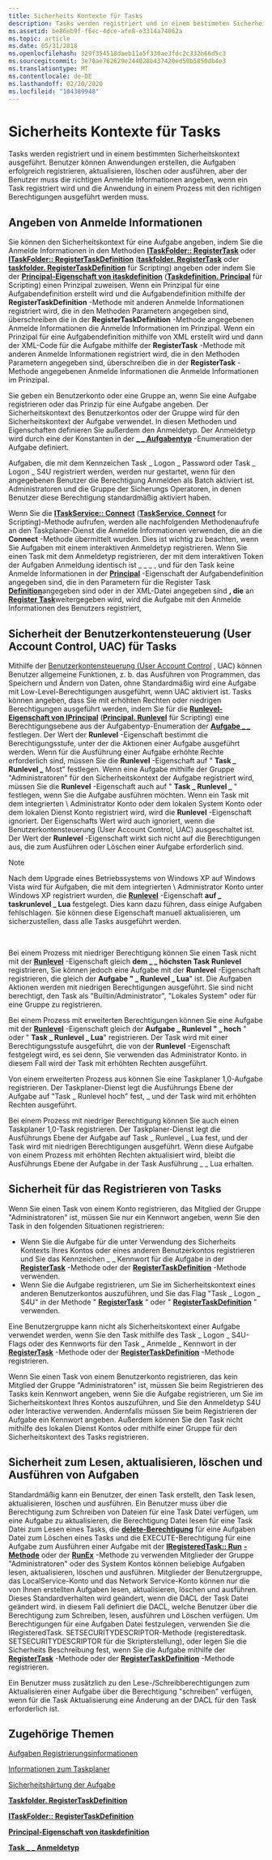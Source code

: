 ```yaml
---
title: Sicherheits Kontexte für Tasks
description: Tasks werden registriert und in einem bestimmten Sicherheitskontext ausgeführt.
ms.assetid: be86eb9f-f6ec-4dce-afe8-e3314a74062a
ms.topic: article
ms.date: 05/31/2018
ms.openlocfilehash: 329f354518daeb11a5f330ae3fdc2c332b66d5c3
ms.sourcegitcommit: 3e70ae762629e244028b437420ed50b5850db4e3
ms.translationtype: MT
ms.contentlocale: de-DE
ms.lasthandoff: 02/20/2020
ms.locfileid: "104389948"
---
```

# <a name="security-contexts-for-tasks"></a>Sicherheits Kontexte für Tasks

Tasks werden registriert und in einem bestimmten Sicherheitskontext ausgeführt. Benutzer können Anwendungen erstellen, die Aufgaben erfolgreich registrieren, aktualisieren, löschen oder ausführen, aber der Benutzer muss die richtigen Anmelde Informationen angeben, wenn ein Task registriert wird und die Anwendung in einem Prozess mit den richtigen Berechtigungen ausgeführt werden muss.

## <a name="specifying-credentials"></a>Angeben von Anmelde Informationen

Sie können den Sicherheitskontext für eine Aufgabe angeben, indem Sie die Anmelde Informationen in den Methoden [**ITaskFolder:: RegisterTask**](/windows/desktop/api/taskschd/nf-taskschd-itaskfolder-registertask) oder [**ITaskFolder:: RegisterTaskDefinition**](/windows/desktop/api/taskschd/nf-taskschd-itaskfolder-registertaskdefinition) ([**taskfolder. RegisterTask**](taskfolder-registertask.md) oder [**taskfolder. RegisterTaskDefinition**](taskfolder-registertaskdefinition.md) für Scripting) angeben oder indem Sie der [**Principal-Eigenschaft von itaskdefinition**](/windows/desktop/api/taskschd/nf-taskschd-itaskdefinition-get_principal) ([**Taskdefinition. Principal**](taskdefinition-principal.md) für Scripting) einen Prinzipal zuweisen. Wenn ein Prinzipal für eine Aufgabendefinition erstellt wird und die Aufgabendefinition mithilfe der **RegisterTaskDefinition** -Methode mit anderen Anmelde Informationen registriert wird, die in den Methoden Parametern angegeben sind, überschreiben die in der **RegisterTaskDefinition** -Methode angegebenen Anmelde Informationen die Anmelde Informationen im Prinzipal. Wenn ein Prinzipal für eine Aufgabendefinition mithilfe von XML erstellt wird und dann der XML-Code für die Aufgabe mithilfe der **RegisterTask** -Methode mit anderen Anmelde Informationen registriert wird, die in den Methoden Parametern angegeben sind, überschreiben die in der **RegisterTask** -Methode angegebenen Anmelde Informationen die Anmelde Informationen im Prinzipal.

Sie geben ein Benutzerkonto oder eine Gruppe an, wenn Sie eine Aufgabe registrieren oder das Prinzip für eine Aufgabe angeben. Der Sicherheitskontext des Benutzerkontos oder der Gruppe wird für den Sicherheitskontext der Aufgabe verwendet. In diesen Methoden und Eigenschaften definieren Sie außerdem den Anmeldetyp. Der Anmeldetyp wird durch eine der Konstanten in der [**\_ \_ Aufgabentyp**](/windows/desktop/api/taskschd/ne-taskschd-task_logon_type) -Enumeration der Aufgabe definiert.

Aufgaben, die mit dem Kennzeichen Task \_ Logon \_ Password oder Task \_ Logon \_ S4U registriert werden, werden nur gestartet, wenn für den angegebenen Benutzer die Berechtigung Anmelden als Batch aktiviert ist. Administratoren und die Gruppe der Sicherungs Operatoren, in denen Benutzer diese Berechtigung standardmäßig aktiviert haben.

Wenn Sie die [**ITaskService:: Connect**](/windows/desktop/api/taskschd/nf-taskschd-itaskservice-connect) ([**TaskService. Connect**](taskservice-connect.md) for Scripting)-Methode aufrufen, werden alle nachfolgenden Methodenaufrufe an den Taskplaner-Dienst die Anmelde Informationen verwenden, die an die **Connect** -Methode übermittelt wurden. Dies ist wichtig zu beachten, wenn Sie Aufgaben mit einem interaktiven Anmeldetyp registrieren. Wenn Sie einen Task mit dem Anmeldetyp registrieren, der mit dem interaktiven Token der Aufgaben Anmeldung identisch ist \_ \_ \_ , und für den Task keine Anmelde Informationen in der [**Principal**](/windows/desktop/api/taskschd/nf-taskschd-itaskdefinition-get_principal) -Eigenschaft der Aufgabendefinition angegeben sind, die in den Parametern für die Register Task [**Definition**](/windows/desktop/api/taskschd/nf-taskschd-itaskfolder-registertaskdefinition)angegeben sind oder in der XML-Datei angegeben sind **, die** an [**Register Task**](/windows/desktop/api/taskschd/nf-taskschd-itaskfolder-registertask)weitergegeben wird, wird die Aufgabe mit den Anmelde Informationen des Benutzers registriert,

## <a name="user-account-control-uac-security-for-tasks"></a>Sicherheit der Benutzerkontensteuerung (User Account Control, UAC) für Tasks

Mithilfe der [Benutzerkontensteuerung (User Account Control](https://www.microsoft.com/technet/windowsvista/security/uac.mspx) , UAC) können Benutzer allgemeine Funktionen, z. b. das Ausführen von Programmen, das Speichern und Ändern von Daten, ohne Standardmäßig wird eine Aufgabe mit Low-Level-Berechtigungen ausgeführt, wenn UAC aktiviert ist. Tasks können angeben, dass Sie mit erhöhten Rechten oder niedrigen Berechtigungen ausgeführt werden, indem Sie für die [**Runlevel-Eigenschaft von IPrincipal**](/windows/desktop/api/taskschd/nf-taskschd-iprincipal-get_runlevel) ([**Principal. Runlevel**](principal-runlevel.md) für Scripting) eine Berechtigungsebene aus der Aufgabentyp-Enumeration der [**Aufgabe \_ \_**](/windows/win32/api/taskschd/ne-taskschd-task_runlevel_type) festlegen. Der Wert der **Runlevel** -Eigenschaft bestimmt die Berechtigungsstufe, unter der die Aktionen einer Aufgabe ausgeführt werden. Wenn für die Ausführung einer Aufgabe erhöhte Rechte erforderlich sind, müssen Sie die **Runlevel** -Eigenschaft auf " **Task \_ Runlevel \_** Most" festlegen. Wenn eine Aufgabe mithilfe der Gruppe "Administratoren" für den Sicherheitskontext der Aufgabe registriert wird, müssen Sie die **Runlevel** -Eigenschaft auch auf " **Task \_ Runlevel \_** " festlegen, wenn Sie die Aufgabe ausführen möchten. Wenn ein Task mit dem integrierten \\ Administrator Konto oder dem lokalen System Konto oder dem lokalen Dienst Konto registriert wird, wird die **Runlevel** -Eigenschaft ignoriert. Der Eigenschafts Wert wird auch ignoriert, wenn die Benutzerkontensteuerung (User Account Control, UAC) ausgeschaltet ist. Der Wert der **Runlevel** -Eigenschaft wirkt sich nicht auf die Berechtigungen aus, die zum Ausführen oder Löschen einer Aufgabe erforderlich sind.

> [!Note]  
> Nach dem Upgrade eines Betriebssystems von Windows XP auf Windows Vista wird für Aufgaben, die mit dem integrierten \\ Administrator Konto unter Windows XP registriert wurden, die [**Runlevel**](/windows/desktop/api/taskschd/nf-taskschd-iprincipal-get_runlevel) -Eigenschaft **auf \_ taskrunlevel \_ Lua** festgelegt. Dies kann dazu führen, dass einige Aufgaben fehlschlagen. Sie können diese Eigenschaft manuell aktualisieren, um sicherzustellen, dass alle Tasks ausgeführt werden.

 

Bei einem Prozess mit niedriger Berechtigung können Sie einen Task nicht mit der [**Runlevel**](/windows/desktop/api/taskschd/nf-taskschd-iprincipal-get_runlevel) -Eigenschaft gleich **dem \_ \_ höchsten Task Runlevel** registrieren, Sie können jedoch eine Aufgabe mit der **Runlevel** -Eigenschaft registrieren, die gleich der **Aufgabe " \_ Runlevel \_ Lua**" ist. Die Aufgaben Aktionen werden mit niedrigen Berechtigungen ausgeführt. Sie sind nicht berechtigt, den Task als "Builtin/Administrator", "Lokales System" oder für eine Gruppe zu registrieren.

Bei einem Prozess mit erweiterten Berechtigungen können Sie eine Aufgabe mit der [**Runlevel**](/windows/desktop/api/taskschd/nf-taskschd-iprincipal-get_runlevel) -Eigenschaft gleich der **Aufgabe \_ Runlevel " \_ hoch** " oder " **Task \_ Runlevel \_ Lua**" registrieren. Der Task wird mit einer Berechtigungsstufe ausgeführt, die von der **Runlevel** -Eigenschaft festgelegt wird, es sei denn, Sie verwenden das Administrator Konto. in diesem Fall wird der Task mit erhöhten Rechten ausgeführt.

Von einem erweiterten Prozess aus können Sie eine Taskplaner 1,0-Aufgabe registrieren. Der Taskplaner-Dienst legt die Ausführungs Ebene der Aufgabe auf "Task \_ Runlevel hoch" fest, \_ und der Task wird mit erhöhten Rechten ausgeführt.

Bei einem Prozess mit niedriger Berechtigung können Sie auch einen Taskplaner 1,0-Task registrieren. Der Taskplaner-Dienst legt die Ausführungs Ebene der Aufgabe auf Task \_ Runlevel \_ Lua fest, und der Task wird mit niedrigen Berechtigungen ausgeführt. Wenn diese Aufgabe von einem Prozess mit erhöhten Rechten aktualisiert wird, bleibt die Ausführungs Ebene der Aufgabe in der Task Ausführung \_ \_ Lua erhalten.

## <a name="security-for-registering-tasks"></a>Sicherheit für das Registrieren von Tasks

Wenn Sie einen Task von einem Konto registrieren, das Mitglied der Gruppe "Administratoren" ist, müssen Sie nur ein Kennwort angeben, wenn Sie den Task in den folgenden Situationen registrieren:

-   Wenn Sie die Aufgabe für die unter Verwendung des Sicherheits Kontexts Ihres Kontos oder eines anderen Benutzerkontos registrieren und Sie das Kennzeichen \_ \_ Kennwort für die Aufgabe in der [**RegisterTask**](/windows/desktop/api/taskschd/nf-taskschd-itaskfolder-registertask) -Methode oder der [**RegisterTaskDefinition**](/windows/desktop/api/taskschd/nf-taskschd-itaskfolder-registertaskdefinition) -Methode verwenden.
-   Wenn Sie die Aufgabe registrieren, um Sie im Sicherheitskontext eines anderen Benutzerkontos auszuführen, und Sie das Flag "Task \_ Logon \_ S4U" in der Methode " [**RegisterTask**](/windows/desktop/api/taskschd/nf-taskschd-itaskfolder-registertask) " oder " [**RegisterTaskDefinition**](/windows/desktop/api/taskschd/nf-taskschd-itaskfolder-registertaskdefinition) " verwenden.

Eine Benutzergruppe kann nicht als Sicherheitskontext einer Aufgabe verwendet werden, wenn Sie den Task mithilfe des Task \_ Logon \_ S4U-Flags oder des Kennworts für den Task \_ Anmelde \_ Kennwort in der [**RegisterTask**](/windows/desktop/api/taskschd/nf-taskschd-itaskfolder-registertask) -Methode oder der [**RegisterTaskDefinition**](/windows/desktop/api/taskschd/nf-taskschd-itaskfolder-registertaskdefinition) -Methode registrieren.

Wenn Sie einen Task von einem Benutzerkonto registrieren, das kein Mitglied der Gruppe "Administratoren" ist, müssen Sie beim Registrieren des Tasks kein Kennwort angeben, wenn Sie die Aufgabe registrieren, um Sie im Sicherheitskontext Ihres Kontos auszuführen, und Sie den Anmeldetyp S4U oder Interactive verwenden. Andernfalls müssen Sie beim Registrieren der Aufgabe ein Kennwort angeben. Außerdem können Sie den Task nicht mithilfe des lokalen Dienst Kontos oder mithilfe einer Gruppe für den Sicherheitskontext des Tasks registrieren.

## <a name="security-for-reading-updating-deleting-and-running-tasks"></a>Sicherheit zum Lesen, aktualisieren, löschen und Ausführen von Aufgaben

Standardmäßig kann ein Benutzer, der einen Task erstellt, den Task lesen, aktualisieren, löschen und ausführen. Ein Benutzer muss über die Berechtigung zum Schreiben von Dateien für eine Task Datei verfügen, um eine Aufgabe zu aktualisieren, die Berechtigung Datei lesen für eine Task Datei zum Lesen eines Tasks, die [**delete-Berechtigung**](registeredtask-run.md) für eine Aufgaben Datei zum Löschen eines Tasks und die EXECUTE-Berechtigung für eine Aufgabe zum Ausführen einer Aufgabe mit der [**IRegisteredTask:: Run**](/windows/desktop/api/taskschd/nf-taskschd-iregisteredtask-run) [**-Methode**](registeredtask-runex.md) oder der [**RunEx**](/windows/desktop/api/taskschd/nf-taskschd-iregisteredtask-runex) -Methode zu verwenden Mitglieder der Gruppe "Administratoren" oder des System Kontos können beliebige Aufgaben lesen, aktualisieren, löschen und ausführen. Mitglieder der Benutzergruppe, das LocalService-Konto und das Network Service-Konto können nur die von Ihnen erstellten Aufgaben lesen, aktualisieren, löschen und ausführen. Dieses Standardverhalten wird geändert, wenn die DACL der Task Datei geändert wird. in diesem Fall definiert die DACL, welche Benutzer über die Berechtigung zum Schreiben, lesen, ausführen und Löschen verfügen. Um Berechtigungen für eine Aufgaben Datei festzulegen, verwenden Sie die IRegisteredTask. SETSECURITYDESCRIPTOR-Methode (registeredtask. SETSECURITYDESCRIPTOR für die Skripterstellung), oder legen Sie die Sicherheits Beschreibung fest, wenn Sie die Aufgabe mithilfe der [**RegisterTask**](/windows/desktop/api/taskschd/nf-taskschd-itaskfolder-registertask) -Methode oder der [**RegisterTaskDefinition**](/windows/desktop/api/taskschd/nf-taskschd-itaskfolder-registertaskdefinition) -Methode registrieren.

Ein Benutzer muss zusätzlich zu den Lese-/Schreibberechtigungen zum Aktualisieren einer Aufgabe über die Berechtigung "schreiben" verfügen, wenn für die Task Aktualisierung eine Änderung an der DACL für den Task erforderlich ist.

## <a name="related-topics"></a>Zugehörige Themen

<dl> <dt>

[Aufgaben Registrierungsinformationen](task-registration-information.md)
</dt> <dt>

[Informationen zum Taskplaner](about-the-task-scheduler.md)
</dt> <dt>

[Sicherheitshärtung der Aufgabe](task-security-hardening.md)
</dt> <dt>

[**Taskfolder. RegisterTaskDefinition**](taskfolder-registertaskdefinition.md)
</dt> <dt>

[**ITaskFolder:: RegisterTaskDefinition**](/windows/desktop/api/taskschd/nf-taskschd-itaskfolder-registertaskdefinition)
</dt> <dt>

[**Principal-Eigenschaft von itaskdefinition**](/windows/desktop/api/taskschd/nf-taskschd-itaskdefinition-get_principal)
</dt> <dt>

[**Task \_ \_ Anmeldetyp**](/windows/desktop/api/taskschd/ne-taskschd-task_logon_type)
</dt> </dl>

 

 




